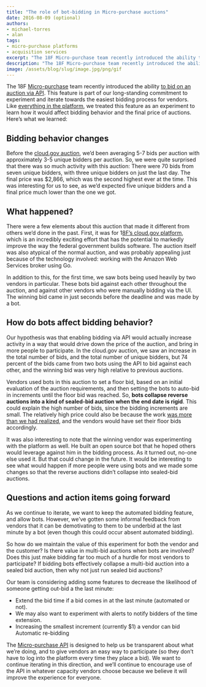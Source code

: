 ```yaml
---
title: "The role of bot-bidding in Micro-purchase auctions"
date: 2016-08-09 (optional)
authors:
- michael-torres
- alan
tags:
- micro-purchase platforms
- acquisition services
excerpt: "The 18F Micro-purchase team recently introduced the ability to bid on an auction via API. This feature is part of our long-standing commitment to experiment and iterate towards the easiest bidding process for vendors. Like everything in the platform, we treated this feature as an experiment to learn how it would affect bidding behavior and the final price of auctions. Here’s what we learned."
description: "The 18F Micro-purchase team recently introduced the ability to bid on an auction via API. This feature is part of our long-standing commitment to experiment and iterate towards the easiest bidding process for vendors. Like everything in the platform, we treated this feature as an experiment to learn how it would affect bidding behavior and the final price of auctions. Here’s what we learned."
image: /assets/blog/slug/image.jpg/png/gif
---
```


The 18F [Micro-purchase](http://micropurchase.18f.gov) team recently  introduced the ability [to bid on an auction via API](https://pages.18f.gov/micropurchase-api-docs/api-reference/). This feature is part of our long-standing commitment to experiment and iterate towards the easiest bidding process for vendors. Like [everything in the platform](https://18f.gsa.gov/2015/11/06/micro-purchase-lessons/), we treated this feature as an experiment to learn how it would affect bidding behavior and the final price of auctions. Here’s what we learned:

## Bidding behavior changes

Before the [cloud.gov auction](https://micropurchase.18f.gov/auctions/24), we’d been averaging 5-7 bids per auction with approximately 3-5 unique bidders per auction. So, we were quite surprised that there was so much activity with this auction: There were 70 bids from seven unique bidders, with three unique bidders on just the last day. The final price was $2,866, which was the second highest ever at the time. This was interesting for us to see, as we’d expected five unique bidders and a final price much lower than the one we got.

## What happened? 

There were a few elements about this auction that made it different from others we’d done in the past. First, it was for 1[8F’s cloud.gov platform](https://cloud.gov/), which is an incredibly exciting effort that has the potential to markedly improve the way the federal government builds software. The auction itself was also atypical of the normal auction, and was probably appealing just because of the technology involved: working with the Amazon Web Services broker using Go.  

In addition to this, for the first time, we saw bots being used heavily by two vendors in particular. These bots bid against each other throughout the auction, and against other vendors who were manually bidding via the UI. The winning bid came in just seconds before the deadline and was made by a bot. 

## How do bots affect bidding behavior?

Our hypothesis was that enabling bidding via API would actually increase activity in a way that would drive down the price of the auction, and bring in more people to participate. In the cloud.gov auction, we saw an increase in the total number of bids, and the total number of unique bidders, but 74 percent of the bids came from two bots using the API to bid against each other, and the winning bid was very high relative to previous auctions. 

Vendors used bots in this auction to set a floor bid, based on an initial evaluation of the auction requirements, and then setting the bots to auto-bid in increments until the floor bid was reached. So, **bots collapse reverse auctions into a kind of sealed-bid auction when the end date is rigid**. This could explain the high number of bids, since the bidding increments are small. The relatively high price could also be because the work [was more than we had realized](https://18f.gsa.gov/2016/07/07/when-a-micropurchase-doesnt-work-out-we-try-to-learn-from-it/), and the vendors would have set their floor bids accordingly.

It was also interesting to note that the winning vendor was experimenting with the platform as well. He built an open source bot that he hoped others would leverage against him in the bidding process. As it turned out, no-one else used it. But that could change in the future. It would be interesting to see what would happen if more people were using bots and we made some changes so that the reverse auctions didn’t collapse into sealed-bid auctions.

## Questions and action items going forward

As we continue to iterate, we want to keep the automated bidding feature, and allow bots. However, we’ve gotten some informal feedback from vendors that it can be demotivating to them to be underbid at the last minute by a bot (even though this could occur absent automated bidding). 

So how do we maintain the value of this experiment for both the vendor and the customer? Is there value in multi-bid auctions when bots are involved? Does this just make bidding far too much of a hurdle for most vendors to participate? If bidding bots effectively collapse a multi-bid auction into a sealed bid auction, then why not just run sealed bid auctions?

Our team is considering adding some features to decrease the likelihood of someone getting out-bid a the last minute:

- Extend the bid time if a bid comes in at the last minute (automated or not). 
- We may also want to experiment with alerts to notify bidders of the time extension.
- Increasing the smallest increment (currently $1) a vendor can bid
Automatic re-bidding

The [Micro-purchase API](https://pages.18f.gov/micropurchase-api-docs/) is designed to help us be transparent about what we’re doing, and to give vendors an easy way to participate (so they don’t have to log into the platform every time they place a bid). We want to continue iterating in this direction, and we’ll continue to encourage use of the API in whatever capacity vendors choose because we believe it will improve the experience for everyone.
